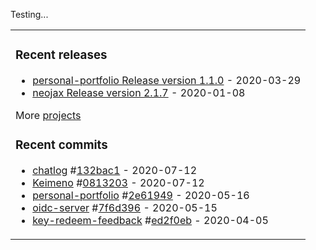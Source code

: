 Testing...

<table><tr><td valign="top">

### Recent releases

<!-- recent_releases starts -->
* [personal-portfolio Release version 1.1.0](https://github.com/Keimeno/personal-portfolio/releases/tag/v1.1.0) - 2020-03-29
* [neojax Release version 2.1.7](https://github.com/Keimeno/neojax/releases/tag/v2.1.7) - 2020-01-08
<!-- recent_releases ends -->
  More [projects](https://github.com/Keimeno?tab=repositories)

### Recent commits

<!-- recent_commits starts -->
* [chatlog](https://github.com/Keimeno/chatlog) #[132bac1](https://github.com/Keimeno/chatlog/commit/132bac1b0981f4160b453a38b5885097129c63c0) - 2020-07-12
* [Keimeno](https://github.com/Keimeno/Keimeno) #[0813203](https://github.com/Keimeno/Keimeno/commit/0813203836f195be46830d98f93443adabb318db) - 2020-07-12
* [personal-portfolio](https://github.com/Keimeno/personal-portfolio) #[2e61949](https://github.com/Keimeno/personal-portfolio/commit/2e61949cb271dc5c71642bd0e74d79da54a83587) - 2020-05-16
* [oidc-server](https://github.com/LuminuNET/oidc-server) #[7f6d396](https://github.com/LuminuNET/oidc-server/commit/7f6d3966eaaa241be86f7b8a20ddd2c19a3a0680) - 2020-05-15
* [key-redeem-feedback](https://github.com/LuminuNET/key-redeem-feedback) #[ed2f0eb](https://github.com/LuminuNET/key-redeem-feedback/commit/ed2f0eb887c5ab59f0a6208edebed6595847fa50) - 2020-04-05
<!-- recent_commits ends -->

</td></tr></table>
